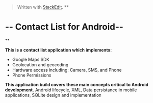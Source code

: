 


> Written with [StackEdit](https://stackedit.io/).
**

# -- Contact List for Android--

**

**This is a contact list application which implements:**

 -   Google Maps SDK
 -  Geolocation and geocoding
 -  Hardware access including: Camera, SMS, and Phone  
 -  Phone Permissions
 
**This application build covers these main concepts critical to Android development.**
 Android lifecycle,
XML,
Data persistance in mobile applications,
SQLite design and implementation


